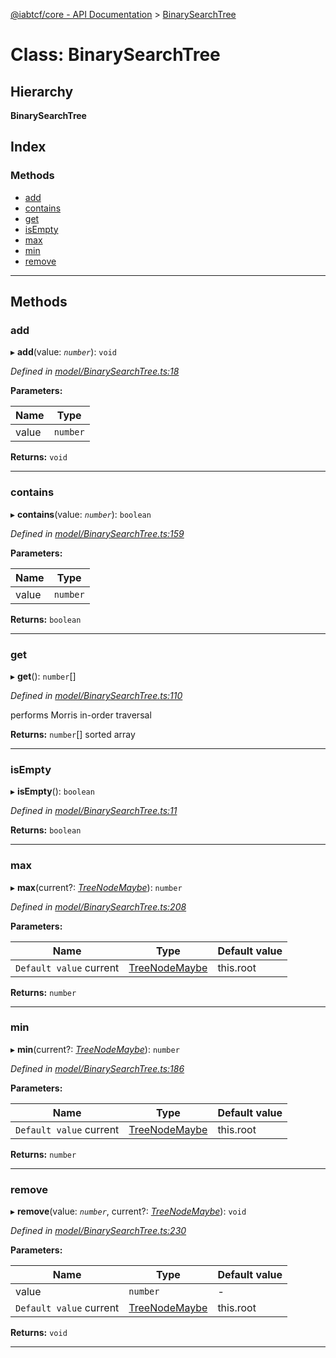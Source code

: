 [@iabtcf/core - API Documentation](../README.md) > [BinarySearchTree](../classes/binarysearchtree.md)

# Class: BinarySearchTree

## Hierarchy

**BinarySearchTree**

## Index

### Methods

* [add](binarysearchtree.md#add)
* [contains](binarysearchtree.md#contains)
* [get](binarysearchtree.md#get)
* [isEmpty](binarysearchtree.md#isempty)
* [max](binarysearchtree.md#max)
* [min](binarysearchtree.md#min)
* [remove](binarysearchtree.md#remove)

---

## Methods

<a id="add"></a>

###  add

▸ **add**(value: *`number`*): `void`

*Defined in [model/BinarySearchTree.ts:18](https://github.com/chrispaterson/iabtcf-es/blob/a5d32bd/modules/core/src/model/BinarySearchTree.ts#L18)*

**Parameters:**

| Name | Type |
| ------ | ------ |
| value | `number` |

**Returns:** `void`

___
<a id="contains"></a>

###  contains

▸ **contains**(value: *`number`*): `boolean`

*Defined in [model/BinarySearchTree.ts:159](https://github.com/chrispaterson/iabtcf-es/blob/a5d32bd/modules/core/src/model/BinarySearchTree.ts#L159)*

**Parameters:**

| Name | Type |
| ------ | ------ |
| value | `number` |

**Returns:** `boolean`

___
<a id="get"></a>

###  get

▸ **get**(): `number`[]

*Defined in [model/BinarySearchTree.ts:110](https://github.com/chrispaterson/iabtcf-es/blob/a5d32bd/modules/core/src/model/BinarySearchTree.ts#L110)*

performs Morris in-order traversal

**Returns:** `number`[]
sorted array

___
<a id="isempty"></a>

###  isEmpty

▸ **isEmpty**(): `boolean`

*Defined in [model/BinarySearchTree.ts:11](https://github.com/chrispaterson/iabtcf-es/blob/a5d32bd/modules/core/src/model/BinarySearchTree.ts#L11)*

**Returns:** `boolean`

___
<a id="max"></a>

###  max

▸ **max**(current?: *[TreeNodeMaybe](../#treenodemaybe)*): `number`

*Defined in [model/BinarySearchTree.ts:208](https://github.com/chrispaterson/iabtcf-es/blob/a5d32bd/modules/core/src/model/BinarySearchTree.ts#L208)*

**Parameters:**

| Name | Type | Default value |
| ------ | ------ | ------ |
| `Default value` current | [TreeNodeMaybe](../#treenodemaybe) |  this.root |

**Returns:** `number`

___
<a id="min"></a>

###  min

▸ **min**(current?: *[TreeNodeMaybe](../#treenodemaybe)*): `number`

*Defined in [model/BinarySearchTree.ts:186](https://github.com/chrispaterson/iabtcf-es/blob/a5d32bd/modules/core/src/model/BinarySearchTree.ts#L186)*

**Parameters:**

| Name | Type | Default value |
| ------ | ------ | ------ |
| `Default value` current | [TreeNodeMaybe](../#treenodemaybe) |  this.root |

**Returns:** `number`

___
<a id="remove"></a>

###  remove

▸ **remove**(value: *`number`*, current?: *[TreeNodeMaybe](../#treenodemaybe)*): `void`

*Defined in [model/BinarySearchTree.ts:230](https://github.com/chrispaterson/iabtcf-es/blob/a5d32bd/modules/core/src/model/BinarySearchTree.ts#L230)*

**Parameters:**

| Name | Type | Default value |
| ------ | ------ | ------ |
| value | `number` | - |
| `Default value` current | [TreeNodeMaybe](../#treenodemaybe) |  this.root |

**Returns:** `void`

___

